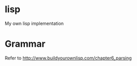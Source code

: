 # lisp
My own lisp implementation

# Grammar
Refer to http://www.buildyourownlisp.com/chapter6_parsing
